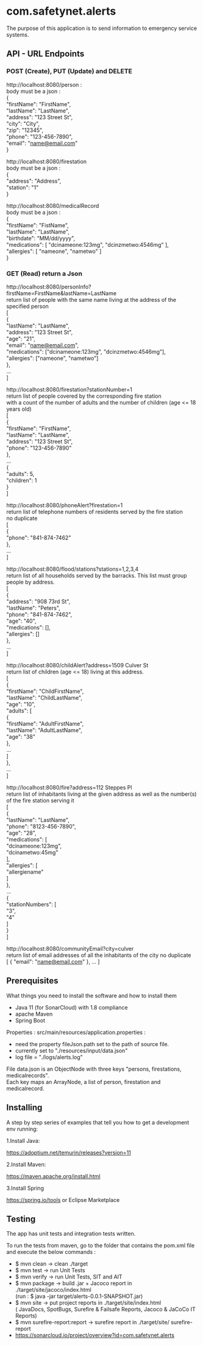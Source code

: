 # com.safetynet.alerts
The purpose of this application is to send information to emergency service systems.

## API - URL Endpoints

### POST (Create), PUT (Update) and DELETE

http://localhost:8080/person :  
body must be a json :  
{  
	"firstName": "FirstName",  
	"lastName": "LastName",  
	"address": "123 Street St",  
	"city": "City",  
	"zip": "12345",  
	"phone": "123-456-7890",  
	"email": "name@email.com"  
}  
  
http://localhost:8080/firestation  
body must be a json :  
{  
	"address": "Address",  
	"station": "1"  
}

http://localhost:8080/medicalRecord  
body must be a json :  
{  
	"firstName": "FistName",  
	"lastName": "LastName",  
	"birthdate": "MM/dd/yyyy",  
	"medications": [ "dcinameone:123mg", "dcinzmetwo:4546mg" ],  
	"allergies": [ "nameone", "nametwo" ]  
}  

### GET (Read) return a Json

http://localhost:8080/personInfo?firstName=FirstName&lastName=LastName    
return list of people with the same name living at the address of the specified person  
[  
	{  
		"lastName": "LastName",  
		"address": "123 Street St",  
		"age": "21",  
		"email": "name@email.com",  
		"medications": ["dcinameone:123mg", "dcinzmetwo:4546mg"],  
		"allergies": ["nameone", "nametwo"]  
	},  
	...  
]  

http://localhost:8080/firestation?stationNumber=1  
return list of people covered by the corresponding fire station  
with a count of the number of adults and the number of children (age <= 18 years old)  
[  
    {  
        "firstName": "FirstName",  
        "lastName": "LastName",  
        "address": "123 Street St",  
        "phone": "123-456-7890"  
    },  
	...  
    {  
        "adults": 5,  
        "children": 1  
    }  
]  

http://localhost:8080/phoneAlert?firestation=1  
return list of telephone numbers of residents served by the fire station  
no duplicate  
[  
    {  
        "phone": "841-874-7462"  
    },  
	...  
]  

http://localhost:8080/flood/stations?stations=1,2,3,4  
return list of all households served by the barracks. This list must group people by address.  
[  
    {  
        "address": "908 73rd St",  
        "lastName": "Peters",  
        "phone": "841-874-7462",  
        "age": "40",  
        "medications": [],  
        "allergies": []  
    },  
	...  
]  

http://localhost:8080/childAlert?address=1509 Culver St  
return list of children (age <= 18) living at this address.  
[  
    {  
        "firstName": "ChildFirstName",  
        "lastName": "ChildLastName",  
        "age": "10",  
        "adults": [  
            {  
                "firstName": "AdultFirstName",  
                "lastName": "AdultLastName",  
                "age": "38"  
            },  
			...  
        ]  
    },  
	...  
]  

http://localhost:8080/fire?address=112 Steppes Pl  
return list of inhabitants living at the given address as well as the number(s) of the fire station serving it  
[  
    {  
        "lastName": "LastName",  
        "phone": "8123-456-7890",  
        "age": "28",  
        "medications": [  
            "dcinameone:123mg",  
            "dcinametwo:45mg"  
        ],  
        "allergies": [  
            "allergiename"  
        ]  
    },  
	...  
    {  
        "stationNumbers": [  
            "3",  
            "4"  
        ]  
    }  
]  

http://localhost:8080/communityEmail?city=culver  
return list of email addresses of all the inhabitants of the city
no duplicate  
[
    {
        "email": "name@email.com"
    },
	...
]

## Prerequisites

What things you need to install the software and how to install them

- Java 11 (for SonarCloud) with 1.8 compliance
- apache Maven
- Spring Boot

Properties : src/main/resources/application.properties :
- need the property fileJson.path set to the path of source file.
- currently set to "./resources/input/data.json"
- log file  = "./logs/alerts.log"

File data.json is an ObjectNode with three keys "persons, firestations, medicalrecords".  
Each key maps an ArrayNode, a list of person, firestation and medicalrecord.

## Installing

A step by step series of examples that tell you how to get a development env running:

1.Install Java:

https://adoptium.net/temurin/releases?version=11

2.Install Maven:

https://maven.apache.org/install.html

3.Install Spring

https://spring.io/tools
or Eclipse Marketplace

## Testing

The app has unit tests and integration tests written.

To run the tests from maven, go to the folder that contains the pom.xml file and execute the below commands :

- $ mvn clean		→ clean ./target
- $ mvn test		→ run Unit Tests
- $ mvn verify		→ run Unit Tests, SIT and AIT
- $ mvn package		→ build .jar + Jacoco report in ./target/site/jacoco/index.html  
					(run : $ java -jar target/alerts-0.0.1-SNAPSHOT.jar)
- $ mvn site 		→ put project reports in ./target/site/index.html  
					( JavaDocs, SpotBugs, Surefire & Failsafe Reports, Jacoco & JaCoCo IT Reports)
- $ mvn surefire-report:report → surefire report in	./target/site/ surefire-report
- https://sonarcloud.io/project/overview?id=com.safetynet.alerts






